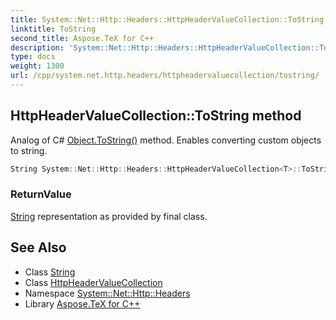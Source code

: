 ```yaml
---
title: System::Net::Http::Headers::HttpHeaderValueCollection::ToString method
linktitle: ToString
second_title: Aspose.TeX for C++
description: 'System::Net::Http::Headers::HttpHeaderValueCollection::ToString method. Analog of C# Object.ToString() method. Enables converting custom objects to string in C++.'
type: docs
weight: 1300
url: /cpp/system.net.http.headers/httpheadervaluecollection/tostring/
---
```

## HttpHeaderValueCollection::ToString method


Analog of C# [Object.ToString()](../../../system/object/tostring/) method. Enables converting custom objects to string.

```cpp
String System::Net::Http::Headers::HttpHeaderValueCollection<T>::ToString() const override
```


### ReturnValue

[String](../../../system/string/) representation as provided by final class.

## See Also

* Class [String](../../../system/string/)
* Class [HttpHeaderValueCollection](../)
* Namespace [System::Net::Http::Headers](../../)
* Library [Aspose.TeX for C++](../../../)
